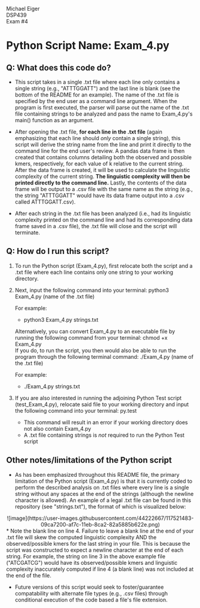Michael Eiger  
DSP439  
Exam #4  

# Python Script Name: Exam_4.py

## Q: What does this code do?
- This script takes in a single .txt file where each line only contains a single string (e.g., "ATTTGGATT") and the last line is blank (see the bottom of the README for an example).  The name of the .txt file is specified by the end user as a command line argument. When the program is first executed, the parser will parse out the name of the .txt file containing strings to be analyzed and pass the name to Exam_4.py's main() function as an argument.

- After opening the .txt file, **for each line in the .txt file** (again emphasizing that each line should *only* contain a single string), this script will derive the string name from the line and print it directly to the command line for the end user's review. A pandas data frame is then created that contains columns detailing both the observed and possible kmers, respectively, for each value of k relative to the current string. After the data frame is created, it will be used to calculate the linguistic complexity of the current string. **The linguistic complexity will then be printed directly to the command line.** Lastly, the contents of the data frame will be output to a .csv file with the same name as the string (e.g., the string "ATTTGGATT" would have its data frame output into a .csv called ATTTGGATT.csv).

- After each string in the .txt file has been analyzed (i.e., had its linguistic complexity printed on the command line and had its corresponding data frame saved in a .csv file), the .txt file will close and the script will terminate.

## Q: How do I run this script?  

1. To run the Python script (Exam_4.py), first relocate both the script and a .txt file where each line contains only one string to your working directory.  

2. Next, input the following command into your terminal: python3 Exam_4.py (name of the .txt file)  
  
   For example:  
     * python3 Exam_4.py strings.txt

   Alternatively, you can convert Exam_4.py to an executable file by running the following command from your terminal: chmod +x Exam_4.py  
   If you do, to run the script, you then would also be able to run the program through the following terminal command: ./Exam_4.py (name of the .txt file)  
  
   For example:  
     * ./Exam_4.py strings.txt

3. If you are also interested in running the adjoining Python Test script (test_Exam_4.py), relocate said file to your working directory and input the following command into your terminal: py.test
    * This command will result in an error if your working directory does not also contain Exam_4.py
    * A .txt file containing strings is *not* required to run the Python Test script

## Other notes/limitations of the Python script

- As has been emphasized throughout this README file, the primary limitation of the Python script (Exam_4.py) is that it is currently coded to perform the described analysis on .txt files where every line is a single string without any spaces at the end of the strings (although the newline character is allowed). An example of a legal .txt file can be found in this repository (see "strings.txt"), the format of which is visualized below:  

<div style="text-align: center"> ![image](https://user-images.githubusercontent.com/44222667/117521483-09ca7200-af7c-11eb-8ca2-82a5885b622e.png)  </div>
    * Note the blank line on line 4. Failure to leave a blank line at the end of your .txt file will skew the computed linguistic complexity AND the observed/possible kmers for the last string in your file. This is because the script was constructed to expect a newline character at the end of each string. For example, the string on line 3 in the above example file ("ATCGATCG") would have its observed/possible kmers and linguistic complexity inaccurately computed if line 4 (a blank line) was not included at the end of the file.

- Future versions of this script would seek to foster/guarantee compatability with alternate file types (e.g., .csv files) through conditional execution of the code based a file's file extension.
